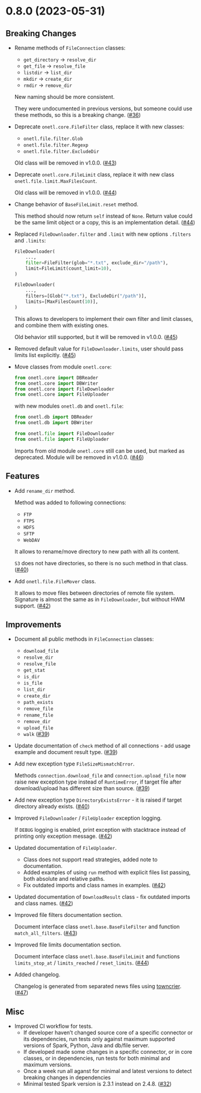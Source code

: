 # 0.8.0 (2023-05-31)

## Breaking Changes

- Rename methods of `FileConnection` classes:
  * `get_directory` → `resolve_dir`
  * `get_file` → `resolve_file`
  * `listdir` → `list_dir`
  * `mkdir` → `create_dir`
  * `rmdir` → `remove_dir`

  New naming should be more consistent.

  They were undocumented in previous versions, but someone could use these methods, so this is a breaking change. ([#36](https://github.com/MobileTeleSystems/onetl/pull/36))
- Deprecate `onetl.core.FileFilter` class, replace it with new classes:
  * `onetl.file.filter.Glob`
  * `onetl.file.filter.Regexp`
  * `onetl.file.filter.ExcludeDir`

  Old class will be removed in v1.0.0. ([#43](https://github.com/MobileTeleSystems/onetl/pull/43))
- Deprecate `onetl.core.FileLimit` class, replace it with new class `onetl.file.limit.MaxFilesCount`.

  Old class will be removed in v1.0.0. ([#44](https://github.com/MobileTeleSystems/onetl/pull/44))
- Change behavior of `BaseFileLimit.reset` method.

  This method should now return `self` instead of `None`.
  Return value could be the same limit object or a copy, this is an implementation detail. ([#44](https://github.com/MobileTeleSystems/onetl/pull/44))
- Replaced `FileDownloader.filter` and `.limit` with new options `.filters` and `.limits`:
  ```python
  FileDownloader(
      ...,
      filter=FileFilter(glob="*.txt", exclude_dir="/path"),
      limit=FileLimit(count_limit=10),
  )
  ```

  ```python
  FileDownloader(
      ...,
      filters=[Glob("*.txt"), ExcludeDir("/path")],
      limits=[MaxFilesCount(10)],
  )
  ```

  This allows to developers to implement their own filter and limit classes, and combine them with existing ones.

  Old behavior still supported, but it will be removed in v1.0.0. ([#45](https://github.com/MobileTeleSystems/onetl/pull/45))
- Removed default value for `FileDownloader.limits`, user should pass limits list explicitly. ([#45](https://github.com/MobileTeleSystems/onetl/pull/45))
- Move classes from module `onetl.core`:
  ```python
  from onetl.core import DBReader
  from onetl.core import DBWriter
  from onetl.core import FileDownloader
  from onetl.core import FileUploader
  ```

  with new modules `onetl.db` and `onetl.file`:
  ```python
  from onetl.db import DBReader
  from onetl.db import DBWriter

  from onetl.file import FileDownloader
  from onetl.file import FileUploader
  ```

  Imports from old module `onetl.core` still can be used, but marked as deprecated. Module will be removed in v1.0.0. ([#46](https://github.com/MobileTeleSystems/onetl/pull/46))

## Features

- Add `rename_dir` method.

  Method was added to following connections:
  * `FTP`
  * `FTPS`
  * `HDFS`
  * `SFTP`
  * `WebDAV`

  It allows to rename/move directory to new path with all its content.

  `S3` does not have directories, so there is no such method in that class. ([#40](https://github.com/MobileTeleSystems/onetl/pull/40))
- Add `onetl.file.FileMover` class.

  It allows to move files between directories of remote file system.
  Signature is almost the same as in `FileDownloader`, but without HWM support. ([#42](https://github.com/MobileTeleSystems/onetl/pull/42))

## Improvements

- Document all public methods in `FileConnection` classes:
  * `download_file`
  * `resolve_dir`
  * `resolve_file`
  * `get_stat`
  * `is_dir`
  * `is_file`
  * `list_dir`
  * `create_dir`
  * `path_exists`
  * `remove_file`
  * `rename_file`
  * `remove_dir`
  * `upload_file`
  * `walk` ([#39](https://github.com/MobileTeleSystems/onetl/pull/39))
- Update documentation of `check` method of all connections - add usage example and document result type. ([#39](https://github.com/MobileTeleSystems/onetl/pull/39))
- Add new exception type `FileSizeMismatchError`.

  Methods `connection.download_file` and `connection.upload_file` now raise new exception type instead of `RuntimeError`,
  if target file after download/upload has different size than source. ([#39](https://github.com/MobileTeleSystems/onetl/pull/39))
- Add new exception type `DirectoryExistsError` - it is raised if target directory already exists. ([#40](https://github.com/MobileTeleSystems/onetl/pull/40))
- Improved `FileDownloader` / `FileUploader` exception logging.

  If `DEBUG` logging is enabled, print exception with stacktrace instead of
  printing only exception message. ([#42](https://github.com/MobileTeleSystems/onetl/pull/42))
- Updated documentation of `FileUploader`.
  * Class does not support read strategies, added note to documentation.
  * Added examples of using `run` method with explicit files list passing, both absolute and relative paths.
  * Fix outdated imports and class names in examples. ([#42](https://github.com/MobileTeleSystems/onetl/pull/42))
- Updated documentation of `DownloadResult` class - fix outdated imports and class names. ([#42](https://github.com/MobileTeleSystems/onetl/pull/42))
- Improved file filters documentation section.

  Document interface class `onetl.base.BaseFileFilter` and function `match_all_filters`. ([#43](https://github.com/MobileTeleSystems/onetl/pull/43))
- Improved file limits documentation section.

  Document interface class `onetl.base.BaseFileLimit` and functions `limits_stop_at` / `limits_reached` / `reset_limits`. ([#44](https://github.com/MobileTeleSystems/onetl/pull/44))
- Added changelog.

  Changelog is generated from separated news files using [towncrier](https://pypi.org/project/towncrier/). ([#47](https://github.com/MobileTeleSystems/onetl/pull/47))

## Misc

- Improved CI workflow for tests.
  * If developer haven’t changed source core of a specific connector or its dependencies,
    run tests only against maximum supported versions of Spark, Python, Java and db/file server.
  * If developed made some changes in a specific connector, or in core classes, or in dependencies,
    run tests for both minimal and maximum versions.
  * Once a week run all aganst for minimal and latest versions to detect breaking changes in dependencies
  * Minimal tested Spark version is 2.3.1 instead on 2.4.8. ([#32](https://github.com/MobileTeleSystems/onetl/pull/32))
